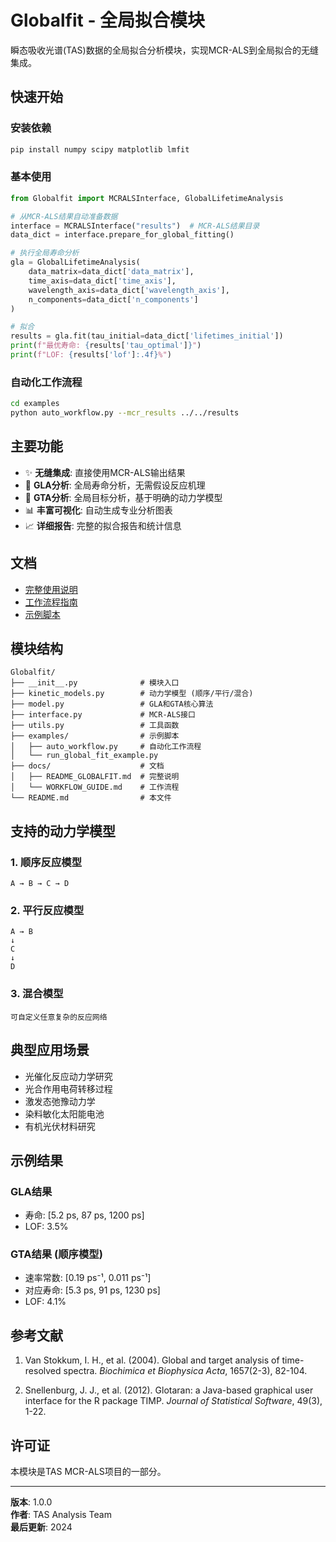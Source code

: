 # Globalfit - 全局拟合模块

瞬态吸收光谱(TAS)数据的全局拟合分析模块，实现MCR-ALS到全局拟合的无缝集成。

## 快速开始

### 安装依赖

```bash
pip install numpy scipy matplotlib lmfit
```

### 基本使用

```python
from Globalfit import MCRALSInterface, GlobalLifetimeAnalysis

# 从MCR-ALS结果自动准备数据
interface = MCRALSInterface("results")  # MCR-ALS结果目录
data_dict = interface.prepare_for_global_fitting()

# 执行全局寿命分析
gla = GlobalLifetimeAnalysis(
    data_matrix=data_dict['data_matrix'],
    time_axis=data_dict['time_axis'],
    wavelength_axis=data_dict['wavelength_axis'],
    n_components=data_dict['n_components']
)

# 拟合
results = gla.fit(tau_initial=data_dict['lifetimes_initial'])
print(f"最优寿命: {results['tau_optimal']}")
print(f"LOF: {results['lof']:.4f}%")
```

### 自动化工作流程

```bash
cd examples
python auto_workflow.py --mcr_results ../../results
```

## 主要功能

- ✨ **无缝集成**: 直接使用MCR-ALS输出结果
- 🔬 **GLA分析**: 全局寿命分析，无需假设反应机理
- 🎯 **GTA分析**: 全局目标分析，基于明确的动力学模型
- 📊 **丰富可视化**: 自动生成专业分析图表
- 📈 **详细报告**: 完整的拟合报告和统计信息

## 文档

- [完整使用说明](docs/README_GLOBALFIT.md)
- [工作流程指南](docs/WORKFLOW_GUIDE.md)
- [示例脚本](examples/)

## 模块结构

```
Globalfit/
├── __init__.py              # 模块入口
├── kinetic_models.py        # 动力学模型 (顺序/平行/混合)
├── model.py                 # GLA和GTA核心算法
├── interface.py             # MCR-ALS接口
├── utils.py                 # 工具函数
├── examples/                # 示例脚本
│   ├── auto_workflow.py     # 自动化工作流程
│   └── run_global_fit_example.py
├── docs/                    # 文档
│   ├── README_GLOBALFIT.md  # 完整说明
│   └── WORKFLOW_GUIDE.md    # 工作流程
└── README.md                # 本文件
```

## 支持的动力学模型

### 1. 顺序反应模型
```
A → B → C → D
```

### 2. 平行反应模型
```
A → B
↓
C
↓
D
```

### 3. 混合模型
```
可自定义任意复杂的反应网络
```

## 典型应用场景

- 光催化反应动力学研究
- 光合作用电荷转移过程
- 激发态弛豫动力学
- 染料敏化太阳能电池
- 有机光伏材料研究

## 示例结果

### GLA结果
- 寿命: [5.2 ps, 87 ps, 1200 ps]
- LOF: 3.5%

### GTA结果 (顺序模型)
- 速率常数: [0.19 ps⁻¹, 0.011 ps⁻¹]
- 对应寿命: [5.3 ps, 91 ps, 1230 ps]
- LOF: 4.1%

## 参考文献

1. Van Stokkum, I. H., et al. (2004). Global and target analysis of time-resolved spectra. *Biochimica et Biophysica Acta*, 1657(2-3), 82-104.

2. Snellenburg, J. J., et al. (2012). Glotaran: a Java-based graphical user interface for the R package TIMP. *Journal of Statistical Software*, 49(3), 1-22.

## 许可证

本模块是TAS MCR-ALS项目的一部分。

---

**版本**: 1.0.0  
**作者**: TAS Analysis Team  
**最后更新**: 2024
